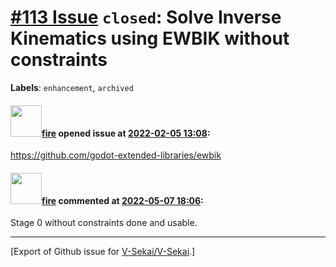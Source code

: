 # [\#113 Issue](https://github.com/V-Sekai/V-Sekai/issues/113) `closed`: Solve Inverse Kinematics using EWBIK without constraints
**Labels**: `enhancement`, `archived`


#### <img src="https://avatars.githubusercontent.com/u/32321?u=c2e06a3d2b49a467aa907e54aa259516440267cc&v=4" width="50">[fire](https://github.com/fire) opened issue at [2022-02-05 13:08](https://github.com/V-Sekai/V-Sekai/issues/113):

https://github.com/godot-extended-libraries/ewbik

#### <img src="https://avatars.githubusercontent.com/u/32321?u=c2e06a3d2b49a467aa907e54aa259516440267cc&v=4" width="50">[fire](https://github.com/fire) commented at [2022-05-07 18:06](https://github.com/V-Sekai/V-Sekai/issues/113#issuecomment-1120254685):

Stage 0 without constraints done and usable.


-------------------------------------------------------------------------------



[Export of Github issue for [V-Sekai/V-Sekai](https://github.com/V-Sekai/V-Sekai).]
